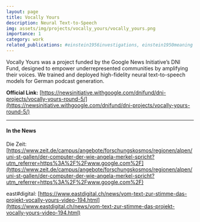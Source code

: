 ```yaml
---
layout: page
title: Vocally Yours
description: Neural Text-to-Speech
img: assets/img/projects/vocally_yours/vocally_yours.png
importance: 1
category: work
related_publications: #einstein1956investigations, einstein1950meaning
---
```


Vocally Yours was a project funded by the Google News Initiative’s DNI Fund, designed to empower underrepresented communities by amplifying their voices. We trained and deployed high-fidelity neural text-to-speech models for German podcast generation.

**Official Link:** [https://newsinitiative.withgoogle.com/dnifund/dni-projects/vocally-yours-round-5/](https://newsinitiative.withgoogle.com/dnifund/dni-projects/vocally-yours-round-5/)

----

#### In the News

Die Zeit: [https://www.zeit.de/campus/angebote/forschungskosmos/regionen/alpen/uni-st-gallen/der-computer-der-wie-angela-merkel-spricht?utm_referrer=https%3A%2F%2Fwww.google.com%2F](https://www.zeit.de/campus/angebote/forschungskosmos/regionen/alpen/uni-st-gallen/der-computer-der-wie-angela-merkel-spricht?utm_referrer=https%3A%2F%2Fwww.google.com%2F)

east#digital: [https://www.eastdigital.ch/news/vom-text-zur-stimme-das-projekt-vocally-yours-video-194.html](https://www.eastdigital.ch/news/vom-text-zur-stimme-das-projekt-vocally-yours-video-194.html)
